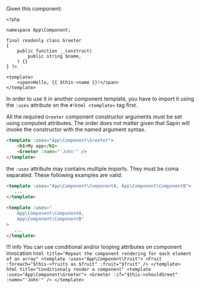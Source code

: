 Given this component:
```html+php
<?php

namespace App\Component;

final readonly class Greeter
{
    public function __construct(
        public string $name,
    ) {}
} ?>

<template>
    <span>Hello, {{ $this->name }}!</span>
</template>
```

In order to use it in another component template, you have to import it using the `:uses` attribute on the
`#!html <template>` tag first.

All the required `Greeter` component constructor arguments must be set using computed attributes. The order does
not matter given that Sapin will invoke the constructor with the named argument syntax.
```html
<template :uses="App\Component\Greeter">
    <h1>My app</h1>
    <Greeter :name="'John'" />
</template>
```

the `:uses` attribute may contains multiple imports. They must be coma separated. These following examples are valid:
```html
<template :uses="App\Component\ComponentA, App\Component\ComponentB">
   ...
</template>
```

```html
<template :uses="
    App\Component\ComponentA, 
    App\Component\ComponentB"
>
   ...
</template>
```

!!! info
    You can use conditional and/or looping attributes on component invocation
    ```html title="Repeat the component rendering for each element of an array"
    <template :uses="App\Component\Fruit">
        <Fruit
            :foreach="$this->fruits as $fruit"
            :fruit="$fruit"
        />
    </template>
    ```
    ```html title="Conditionaly render a component"
    <template :uses="App\Component\Greeter">
        <Greeter
            :if="$this->shouldGreet"
            :name="'John'"
        />
    </template>
    ```
